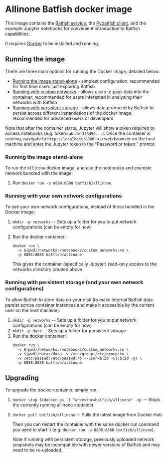 # Allinone Batfish docker image

This image contains the [Batfish service][bf], the [Pybatfish client][pybf], and the example
Jupyter notebooks for convenient introduction to Batfish capabilities.

It requires [Docker][docker] to be installed and running.

## Running the image

There are three main options for running the Docker image, detailed below:
* [Running the image stand-alone](#running-the-image-stand-alone) - simplest configuration; recommended for first time users just exploring Batfish
* [Running with custom networks](#running-with-your-own-network-configurations) - allows users to pass data into the container; recommended for users interested in analyzing their networks with Batfish
* [Running with persistent storage](#running-with-persistent-storage-and-your-own-network-configurations) - allows data produced by Batfish to persist across different instantiations of the docker image; recommended for advanced users or developers

Note that after the container starts, Jupyter will show a token required to access notebooks (e.g. token=`abcdef123456...`).  Once the container is running, navigate to `http://localhost:8888` in a web browser on the host machine and enter the Jupyter token in the "Password or token:" prompt.

### Running the image stand-alone

To run the `allinone` docker image, and use the notebooks and example network bundled with the image:

1. Run `docker run -p 8888:8888 batfish/allinone`.


### Running with your own network configurations

To use your own network configurations, instead of those bundled in the Docker image:

1. `mkdir -p networks` -- Sets up a folder for you to put network configurations (can be empty for now)
2. Run the docker container:
    ```
    docker run \
      -v $(pwd)/networks:/notebooks/custom_networks:ro \
      -p 8888:8888 batfish/allinone
    ```

    This gives the container (specifically Jupyter) read-only access to the networks directory created above.

### Running with persistent storage (and your own network configurations)

To allow Batfish to store data on your disk (to make internal Batfish data persist across container instances and make it accessible by the current user on the host machine):

1. `mkdir -p networks` -- Sets up a folder for you to put network configurations (can be empty for now)
2. `mkdir -p data` -- Sets up a folder for persistent storage
3. Run the docker container:
    ```
    docker run \
      -v $(pwd)/networks:/notebooks/custom_networks:ro \
      -v $(pwd)/data:/data -v /etc/group:/etc/group:ro \
      -v /etc/passwd:/etc/passwd:ro --user=$(id -u):$(id -g) \
      -p 8888:8888 batfish/allinone
    ```

## Upgrading

To upgrade the docker container, simply run:

1. `docker stop $(docker ps -f "ancestor=batfish/allinone" -q)` -- Stops the currently running allinone container
2. `docker pull batfish/allinone` -- Pulls the latest image from Docker Hub

    Then you can restart the container with the same docker run command you used to start it (e.g. `docker run -p 8888:8888 batfish/allinone`).

    Note if running with persistent storage, previously uploaded network snapshots may be incompatible with newer versions of Batfish and may need to be re-uploaded.


[bf]: https://github.com/batfish/batfish
[docker]: https://www.docker.com/get-started
[pybf]: https://github.com/batfish/pybatfish
